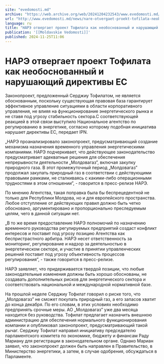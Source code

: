 ```yaml
---
site: "evedomosti.md"
archive: "https://web.archive.org/web/20241204232543/www.evedomosti.md/news/nare-otvergaet-proekt-tofilata-neobosnovannyj-i-narushayushi"
url: "http://www.evedomosti.md/news/nare-otvergaet-proekt-tofilata-neobosnovannyj-i-narushayushi"
language: ru
title: "НАРЭ отвергает проект Тофилата как необоснованный и нарушающий директивы ЕС"
publication: '[[Moldavskie Vedomosti]]'
published: 2024-11-25T11:06
---
```


# НАРЭ отвергает проект Тофилата как необоснованный и нарушающий директивы ЕС

Законопроект, предложенный Серджиу Тофилатом, не является обоснованным, поскольку существующая правовая база гарантирует эффективное управление ситуациями в области корпоративного управления, не влияя на функционирование энергетического рынка и не ставя под угрозу стабильность сектора.С соответствующей реакцией в этой связи выступило Национальное агентство по регулированию в энергетике, согласно которому подобная инициатива нарушает директивы ЕС, передает IPN.

„НАРЭ проанализировало законопроект, предусматривающий создание механизма назначения временного управления энергетическими компаниями. НАРЭ подчеркивает, что действующее законодательство предусматривает адекватные решения для обеспечения непрерывности деятельности „Молдовагаз”, включая закупку природного газа. В этот промежуточный период „Молдовагаз” продолжал закупать природный газ в соответствии с действующими правовыми рамками, не сталкиваясь с какими-либо операционными трудностями в этом отношении”, - говорится в пресс-релизе НАРЭ.

По мнению Агентства, такая поправка была бы беспрецедентной не только для Республики Молдова, но и для европейского пространства. Любое отступление от действующих правил должно быть четко обосновано, аргументировано и пропорционально преследуемым целям, чего в данной ситуации нет.

„В то же время предоставление НАРЭ полномочий по назначению временного руководства регулируемых предприятий создаст конфликт интересов и поставит под угрозу позицию Агентства как беспристрастного арбитра. НАРЭ несет ответственность за мониторинг, регулирование и надзор за деятельностью в энергетическом секторе, и участие в принятии управленческих решений поставит под угрозу объективность процессов регулирования”, - также говорится в пресс-релизе.

НАРЭ заявляет, что придерживается твердой позиции, что любые законодательные изменения должны быть хорошо обоснованы, не создавать дополнительных рисков для энергетического сектора и соответствовать национальной и международной нормативной базе.

На прошлой неделе Серджиу Тофилат говорил о риске того, что „Молдовагаз” не сможет покупать природный газ, а его запасов хватит до конца декабря. По его словам, в этих условиях необходимо предпринять срочные меры. АО „Молдовагаз” уже два месяца находится без руководства. Тофилат предлагает назначить внешнюю администрацию для обеспечения нормального функционирования компании и опубликовал законопроект, предусматривающий такой рычаг. Серджиу Тофилат направил инициативу председателю парламентского комитета по экономике, бюджету и финансам Раду Мариану для регистрации в законодательном органе. Однако Мариан заявил, что законопроект должен быть направлен в Правительство, в Министерство энергетики, а затем, в случае одобрения, обсуждаться в Парламенте.